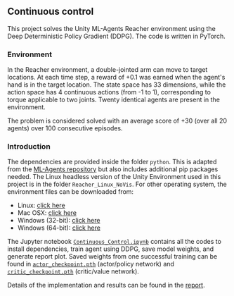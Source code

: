 ## Continuous control

This project solves the Unity ML-Agents Reacher environment using the Deep Deterministic Policy Gradient (DDPG). The code is written in PyTorch.

### Environment

In the Reacher environment, a double-jointed arm can move to target locations. At each time step, a reward of +0.1 was earned when the agent's hand is in the target location. The state space has 33 dimensions, while the action space has 4 continuous actions (from -1 to 1), corresponding to torque applicable to two joints. Twenty identical agents are present in the environment.

The problem is considered solved with an average score of +30 (over all 20 agents) over 100 consecutive episodes.

### Introduction

The dependencies are provided inside the folder `python`. This is adapted from the [ML-Agents repository](https://github.com/Unity-Technologies/ml-agents) but also includes additional pip packages needed. The Linux headless version of the Unity Environment used in this project is in the folder `Reacher_Linux_NoVis`. For other operating system, the environment files can be downloaded from:

- Linux: [click here](https://s3-us-west-1.amazonaws.com/udacity-drlnd/P2/Reacher/Reacher_Linux.zip)
- Mac OSX: [click here](https://s3-us-west-1.amazonaws.com/udacity-drlnd/P2/Reacher/Reacher.app.zip)
- Windows (32-bit): [click here](https://s3-us-west-1.amazonaws.com/udacity-drlnd/P2/Reacher/Reacher_Windows_x86.zip)
- Windows (64-bit): [click here](https://s3-us-west-1.amazonaws.com/udacity-drlnd/P2/Reacher/Reacher_Windows_x86_64.zip)

The Jupyter notebook [`Continuous_Control.ipynb`](Continuous_Control.ipynb) contains all the codes to install dependencies, train agent using DDPG, save model weights, and generate report plot. Saved weights from one successful training can be found in [`actor_checkpoint.pth`](actor_checkpoint.pth) (actor/policy network) and [`critic_checkpoint.pth`](critic_checkpoint.pth) (critic/value network).

Details of the implementation and results can be found in the [report](Report.md).